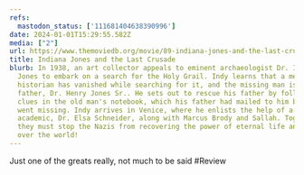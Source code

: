 ```yaml
---
refs:
  mastodon_status: ['111681404638390996']
date: 2024-01-01T15:29:55.582Z
media: ["2"]
url: https://www.themoviedb.org/movie/89-indiana-jones-and-the-last-crusade
title: Indiana Jones and the Last Crusade
blurb: In 1938, an art collector appeals to eminent archaeologist Dr. Indiana
  Jones to embark on a search for the Holy Grail. Indy learns that a medieval
  historian has vanished while searching for it, and the missing man is his own
  father, Dr. Henry Jones Sr.. He sets out to rescue his father by following
  clues in the old man's notebook, which his father had mailed to him before he
  went missing. Indy arrives in Venice, where he enlists the help of a beautiful
  academic, Dr. Elsa Schneider, along with Marcus Brody and Sallah. Together
  they must stop the Nazis from recovering the power of eternal life and taking
  over the world!
---
```


Just one of the greats really, not much to be said #Review
